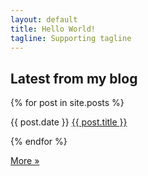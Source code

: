 ```yaml
---
layout: default
title: Hello World!
tagline: Supporting tagline
---
```

<div class="span12">
  <div class="row-fluid">
    <div class="span6 js-blognews">
      <h2>Latest from my blog</h2>
      <section>
        {% for post in site.posts %}
            <p class="feedentry">
              <span class="publishDate">{{ post.date }}</span>
              <a href="{{ post.url }}">{{ post.title }}</a>
            </p>
        {% endfor %}
      </section>
      <p><a class="btn" href="http://blog.js-development.com" target="_window">More »</a></p>
    </div>
    <div class="span6 js-tweets"></div>
  </div>
  <div class="row-fluid">
    <div class="span6 js-stackoverflow-top"></div>
    <div class="span6 js-stackoverflow-latest"></div>
  </div>
  <div class="row-fluid">
    <div class="span12 js-github-latest"></div>
  </div>  
</div>
<script>
$(function(){
  $(".publishDate").each(function(el){
    var $el = $(this);
    $el.html(moment($el.text()).fromNow());
  });
});
</script>